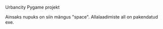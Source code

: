 Urbancity Pygame projekt

Ainsaks nupuks on siin mängus "space".
Allalaadimiste all on pakendatud exe.